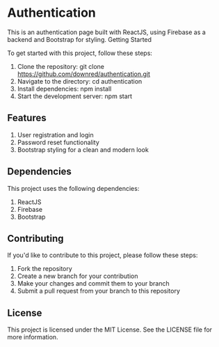 # Authentication

This is an authentication page built with ReactJS, using Firebase as a backend and Bootstrap for styling.
Getting Started

To get started with this project, follow these steps:

1. Clone the repository: git clone https://github.com/downred/authentication.git
2. Navigate to the directory: cd authentication
3. Install dependencies: npm install
4. Start the development server: npm start

## Features

1. User registration and login
2. Password reset functionality
3. Bootstrap styling for a clean and modern look

## Dependencies

This project uses the following dependencies:

1. ReactJS
2. Firebase
3. Bootstrap

## Contributing

If you'd like to contribute to this project, please follow these steps:

1. Fork the repository
2. Create a new branch for your contribution
3. Make your changes and commit them to your branch
4. Submit a pull request from your branch to this repository

## License

This project is licensed under the MIT License. See the LICENSE file for more information.
